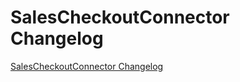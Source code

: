 # SalesCheckoutConnector Changelog

[SalesCheckoutConnector Changelog](https://github.com/spryker/SalesCheckoutConnector/releases)
